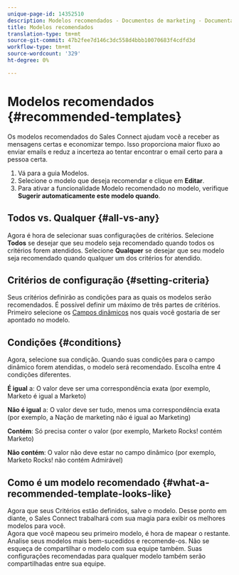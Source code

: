 ```yaml
---
unique-page-id: 14352510
description: Modelos recomendados - Documentos de marketing - Documentação do produto
title: Modelos recomendados
translation-type: tm+mt
source-git-commit: 47b2fee7d146c3dc558d4bbb10070683f4cdfd3d
workflow-type: tm+mt
source-wordcount: '329'
ht-degree: 0%

---
```



# Modelos recomendados {#recommended-templates}

Os modelos recomendados do Sales Connect ajudam você a receber as mensagens certas e economizar tempo. Isso proporciona maior fluxo ao enviar emails e reduz a incerteza ao tentar encontrar o email certo para a pessoa certa.

1. Vá para a guia Modelos.
1. Selecione o modelo que deseja recomendar e clique em **Editar**.
1. Para ativar a funcionalidade Modelo recomendado no modelo, verifique **Sugerir automaticamente este modelo quando**.

## Todos vs. Qualquer {#all-vs-any}

Agora é hora de selecionar suas configurações de critérios. Selecione **Todos** se desejar que seu modelo seja recomendado quando todos os critérios forem atendidos. Selecione **Qualquer** se desejar que seu modelo seja recomendado quando qualquer um dos critérios for atendido.

## Critérios de configuração {#setting-criteria}

Seus critérios definirão as condições para as quais os modelos serão recomendados. É possível definir um máximo de três partes de critérios. Primeiro selecione os [Campos dinâmicos](https://nation.marketo.com/hc/en-us/articles/203348440-What-Are-Dynamic-Fields-) nos quais você gostaria de ser apontado no modelo.

## Condições {#conditions}

Agora, selecione sua condição. Quando suas condições para o campo dinâmico forem atendidas, o modelo será recomendado. Escolha entre 4 condições diferentes.

**É igual** a: O valor deve ser uma correspondência exata (por exemplo, Marketo é igual a Marketo)

**Não é igual** a: O valor deve ser tudo, menos uma correspondência exata (por exemplo, a Nação de marketing não é igual ao Marketing)

**Contém**: Só precisa conter o valor (por exemplo, Marketo Rocks! contém Marketo)

**Não contém**: O valor não deve estar no campo dinâmico (por exemplo, Marketo Rocks! não contém Admirável)

## Como é um modelo recomendado {#what-a-recommended-template-looks-like}

Agora que seus Critérios estão definidos, salve o modelo. Desse ponto em diante, o Sales Connect trabalhará com sua magia para exibir os melhores modelos para você.\
Agora que você mapeou seu primeiro modelo, é hora de mapear o restante. Analise seus modelos mais bem-sucedidos e recomende-os. Não se esqueça de compartilhar o modelo com sua equipe também. Suas configurações recomendadas para qualquer modelo também serão compartilhadas entre sua equipe.

